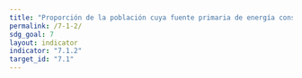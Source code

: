 ```yaml
---
title: "Proporción de la población cuya fuente primaria de energía consiste en combustibles y tecnología limpios"
permalink: /7-1-2/
sdg_goal: 7
layout: indicator
indicator: "7.1.2"
target_id: "7.1"
---
```



